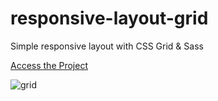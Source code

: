 # responsive-layout-grid 
 Simple responsive layout with CSS Grid & Sass
 
 [Access the Project](https://jelsonjay.github.io/responsive-layout-grid/)
 
 ![grid](https://user-images.githubusercontent.com/50907905/101476805-33885a00-3946-11eb-9ba1-82078998399a.png)
 
